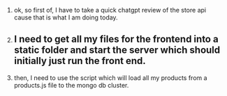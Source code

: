 1. ok, so first of, I have to take a quick chatgpt review of the store api cause that is what I am doing today.
2. I need to get all my files for the frontend into a static folder and start the server which should initially just run the front end.
    -
3. then, I need to use the script which will load all my products from a products.js file to the mongo db cluster.
